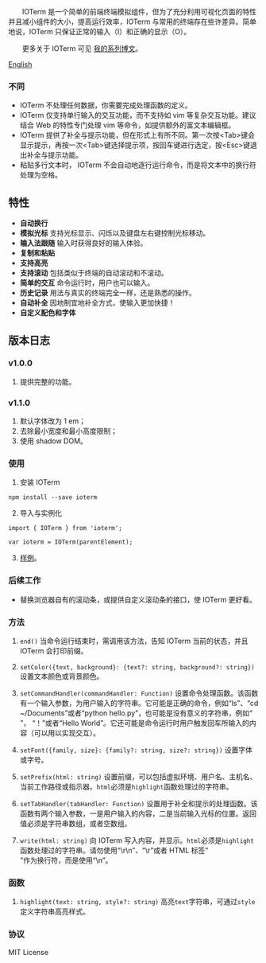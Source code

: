 &emsp;&emsp;IOTerm 是一个简单的前端终端模拟组件，但为了充分利用可视化页面的特性并且减小组件的大小，提高运行效率，IOTerm 与常用的终端存在些许差异。简单地说，IOTerm 只保证正常的输入（I）和正确的显示（O）。

&emsp;&emsp;更多关于 IOTerm 可见 [我的系列博文](https://blog.csdn.net/ZhangK9509/article/details/104356703)。

[English](./README-EN.md)

### 不同
* IOTerm 不处理任何数据，你需要完成处理函数的定义。
* IOTerm 仅支持单行输入的交互功能，而不支持如 vim 等复杂交互功能。建议结合 Web 的特性专门处理 vim 等命令，如提供额外的富文本编辑框。
* IOTerm 提供了补全与提示功能，但在形式上有所不同。第一次按<Tab\>键会显示提示，再按一次<Tab\>键选择提示项，按回车键进行选定，按<Esc\>键退出补全与提示功能。
* 粘贴多行文本时， IOTerm 不会自动地逐行运行命令，而是将文本中的换行符处理为空格。

## 特性
* **自动换行**
* **模拟光标** 支持光标显示、闪烁以及键盘左右键控制光标移动。
* **输入法跟随** 输入时获得良好的输入体验。
* **复制和粘贴**
* **支持高亮**
* **支持滚动** 包括类似于终端的自动滚动和不滚动。
* **简单的交互** 命令运行时，用户也可以输入。
* **历史记录** 用法与真实的终端完全一样，还是熟悉的操作。
* **自动补全** 因地制宜地补全方式，使输入更加快捷！
* **自定义配色和字体**

## 版本日志
### v1.0.0
1. 提供完整的功能。

### v1.1.0
1. 默认字体改为 1 em；
2. 去除最小宽度和最小高度限制；
3. 使用 shadow DOM。

### 使用
1. 安装 IOTerm
```
npm install --save ioterm
```

2. 导入与实例化
```
import { IOTerm } from 'ioterm';

var ioterm = IOTerm(parentElement);

```

3. [样例](https://github.com/kaiopen/ioterm-demo)。

### 后续工作
* 替换浏览器自有的滚动条，或提供自定义滚动条的接口，使 IOTerm 更好看。

### 方法
1. `end()`
当命令运行结束时，需调用该方法，告知 IOTerm 当前的状态，并且 IOTerm 会打印前缀。

2. `setColor({text, background}: {text?: string, background?: string})`
设置文本颜色或背景颜色。

3. `setCommandHandler(commandHandler: Function)`
设置命令处理函数。该函数有一个输入参数，为用户输入的字符串。它可能是正确的命令，例如“ls”、“cd ~/Documents”或者“python hello.py”，也可能是没有意义的字符串，例如“ ”， “！”或者“Hello World”。它还可能是命令运行时用户触发回车所输入的内容（可以用以实现交互）。

4. `setFont({family, size}: {family?: string, size?: string})`
设置字体或字号。

5. `setPrefix(html: string)`
设置前缀，可以包括虚拟环境、用户名、主机名、当前工作路径或指示器。`html`必须是`highlight`函数处理过的字符串。

6. `setTabHandler(tabHandler: Function)`
设置用于补全和提示的处理函数。该函数有两个输入参数，一是用户输入的内容，二是当前输入光标的位置。返回值必须是字符串数组，或者空数组。

7. `write(html: string)`
向 IOTerm 写入内容，并显示。`html`必须是`highlight`函数处理过的字符串。请勿使用“\\r\\n”、“\\r”或者 HTML 标签“<br>”作为换行符，而是使用“\\n”。

### 函数
1. `highlight(text: string, style?: string)`
高亮`text`字符串，可通过`style`定义字符串高亮样式。

### 协议
MIT License
